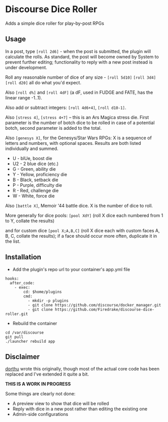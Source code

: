# Discourse Dice Roller

Adds a simple dice roller for play-by-post RPGs

## Usage

In a post, type `[roll 2d6]` - when the post is submitted, the plugin
will calculate the rolls. As standard, the post will become owned by
System to prevent further editing; functionality to reply with a new
post instead is under development.

Roll any reasonable number of dice of any size - `[roll 5d10]` `[roll
3d4]` `[roll d20]` all do what you'd expect.

Also `[roll d%]` and `[roll 4dF]` (a dF, used in FUDGE and FATE, has
the linear range -1..1).

Also add or subtract integers: `[roll 4d6+4]`, `[roll d10-1]`.

Also `[stress 4]`, `[stress 4+7]` – this is an Ars Magica stress die.
First parameter is the number of botch dice to be rolled in case of a
potential botch, second parameter is added to the total.

Also `[genesys X]`, for the Genesys/Star Wars RPGs: X is a sequence of
letters and numbers, with optional spaces. Results are both listed
individually and summed.

- U - blUe, boost die
- U2 - 2 blue dice (etc.)
- G - Green, ability die
- Y - Yellow, proficiency die
- B - Black, setback die
- P - Purple, difficulty die
- R - Red, challenge die
- W - White, force die

Also `[battle X]`, Memoir '44 battle dice. X is the number of dice to
roll.

More generally for dice pools: `[pool XdY]` (roll X dice each numbered
from 1 to Y, collate the results)

and for custom dice `[pool X;A,B,C]` (roll X dice each with custom
faces A, B, C, collate the results); if a face should occur more
often, duplicate it in the list.

## Installation

 * Add the plugin's repo url to your container's app.yml file

```
hooks:
  after_code:
    - exec:
        cd: $home/plugins
        cmd:
          - mkdir -p plugins
          - git clone https://github.com/discourse/docker_manager.git
          - git clone https://github.com/Firedrake/discourse-dice-roller.git
```

 * Rebuild the container

```
cd /var/discourse
git pull
./launcher rebuild app
```

## Disclaimer

[dorthu](https://github.com/dorthu/discourse-dice-roller) wrote this
originally, though most of the actual core code has been replaced and
I've extended it quite a bit.

**THIS IS A WORK IN PROGRESS**

Some things are clearly not done:

 * A preview view to show that dice will be rolled
 * Reply with dice in a new post rather than editing the existing one
 * Admin-side configurations
